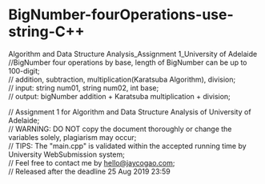 # BigNumber-fourOperations-use-string-C++
Algorithm and Data Structure Analysis_Assignment 1_University of Adelaide  
//BigNumber four operations by base, length of BigNumber can be up to 100-digit;  
// addition, subtraction, multiplication(Karatsuba Algorithm), division;  
// input: string num01, string num02, int base;  
// output: bigNumber addition + Karatsuba multiplication + division;  
  
// Assignment 1 for Algorithm and Data Structure Analysis of University of Adelaide;  
// WARNING: DO NOT copy the document thoroughly or change the variables solely, plagiarism may occur;  
// TIPS: The "main.cpp" is validated within the accepted running time by University WebSubmission system;  
// Feel free to contact me by hello@jaycogao.com;  
// Released after the deadline 25 Aug 2019 23:59

